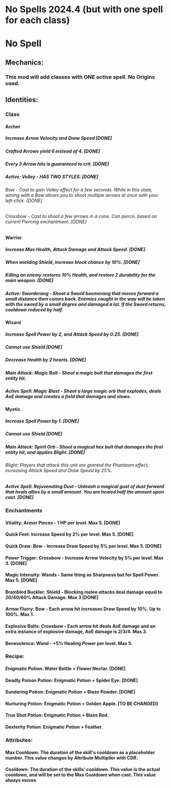 # No Spells 2024.4 (but with one spell for each class)

# No Spell

## Mechanics:
### This mod will add classes with ONE active spell. No Origins used.
## Identities:
### Class
#### Archer
##### Increase Arrow Velocity and Draw Speed [DONE]
##### Crafted Arrows yield 6 instead of 4. [DONE]
##### Every 3 Arrow hits is guaranteed to crit. [DONE]
##### Active: Volley - HAS TWO STYLES: [DONE]
###### Bow - Cast to gain Volley effect for a few seconds. While in this state, aiming with a Bow allows you to shoot multiple arrows at once with your left-click. [DONE]
###### Crossbow - Cast to shoot a few arrows in a cone. Can pierce, based on current Piercing enchantment. [DONE]

#### Warrior
##### Increase Max Health, Attack Damage and Attack Speed. [DONE]
##### When wielding Shield, increase block chance by 10%. [DONE]
##### Killing an enemy restores 10% Health, and restore 2 durability for the main weapon. [DONE]
##### Active: Sworderang - Shoot a Sword boomerang that moves forward a small distance then comes back. Enemies caught in the way will be taken with the sword by a small degree and damaged a lot. If the Sword returns, cooldown reduced by half.

#### Wizard
##### Increase Spell Power by 2, and Attack Speed by 0.25. [DONE]
##### Cannot use Shield [DONE]
##### Decrease Health by 2 hearts. [DONE]

##### Main Attack: Magic Bolt - Shoot a magic bolt that damages the first entity hit.
##### Active Spell: Magic Blast - Shoot a large magic orb that explodes, deals AoE damage and creates a field that damages and slows.

#### Mystic
##### Increase Spell Power by 1. [DONE]
##### Cannot use Shield [DONE]

##### Main Attack: Spirit Orb - Shoot a magical hex bolt that damages the first entity hit, and applies Blight. [DONE]
###### Blight: Players that attack this unit are granted the Phantasm effect, increasing Attack Speed and Draw Speed by 25%.
##### Active Spell: Rejuvenating Dust - Unleash a magical gust of dust forward that heals allies by a small amount. You are healed half the amount upon cast. [DONE]

### Enchantments
#### Vitality: Armor Pieces - 1 HP per level. Max 5. [DONE]
#### Quick Feet: Increase Speed by 2% per level. Max 5. [DONE]
#### Quick Draw: Bow - Increase Draw Speed by 5% per level. Max 5. [DONE]
#### Power Trigger: Crossbow - Increase Arrow Velocity by 5% per level. Max 3. [DONE]
#### Magic Intensity: Wands - Same thing as Sharpness but for Spell Power. Max 5. [DONE]
#### Brambled Buckler: Shield - Blocking melee attacks deal damage equal to 20/40/60% Attack Damage. Max 3 [DONE]
#### Arrow Flurry: Bow - Each arrow hit increases Draw Speed by 10%. Up to 100%. Max 1.
#### Explosive Bolts: Crossbow - Each arrow hit deals AoE damage and an extra instance of explosive damage, AoE damage is 2/3/4. Max 3.
#### Benevolence: Wand - +5% Healing Power per level. Max 5.

### Recipe:
#### Enigmatic Potion: Water Bottle + Flower Nectar. [DONE]
#### Deadly Poison Potion: Enigmatic Potion + Spider Eye. [DONE]
#### Sundering Potion: Enigmatic Potion + Blaze Powder. [DONE]
#### Nurturing Potion: Enigmatic Potion + Golden Apple. [TO BE CHANGED]
#### True Shot Potion: Enigmatic Potion + Blaze Rod. 
#### Dexterity Potion: Enigmatic Potion + Feather.

### Attributes:
#### Max Cooldown: The duration of the skill's cooldown as a placeholder number. This value changes by Attribute Multiplier with CDR.
#### Cooldown: The duration of the skills' cooldown. This value is the actual cooldown, and will be set to the Max Cooldown when cast. This value always moves
